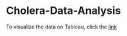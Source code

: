 # Cholera-Data-Analysis
To visualize the data on Tableau, click the <a href="https://public.tableau.com/views/CholeraDataAnalysis/Dashboard1?:language=en-US&:display_count=n&:origin=viz_share_link">link</a> 
